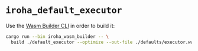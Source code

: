 # `iroha_default_executor`

Use the [Wasm Builder CLI](../tools/wasm_builder_cli) in order to build it:

```bash
cargo run --bin iroha_wasm_builder -- \
  build ./default_executor --optimize --out-file ./defaults/executor.wasm
```
